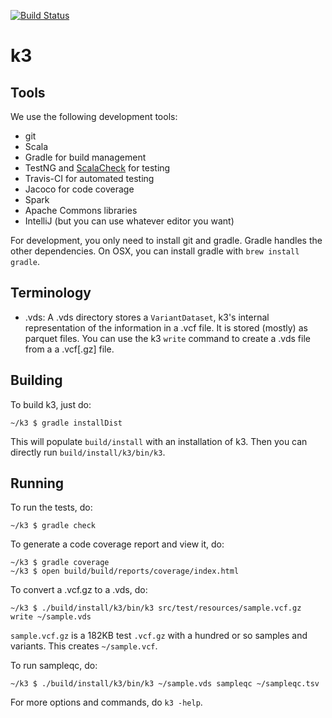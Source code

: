 [![Build Status](https://magnum.travis-ci.com/cseed/k3.svg?token=BppUSW8Cb2YatFa34Fpx&branch=master)](https://magnum.travis-ci.com/cseed/k3)

# k3

## Tools

We use the following development tools:
 - git
 - Scala
 - Gradle for build management
 - TestNG and [ScalaCheck](https://www.scalacheck.org/) for testing
 - Travis-CI for automated testing
 - Jacoco for code coverage
 - Spark
 - Apache Commons libraries
 - IntelliJ (but you can use whatever editor you want)

For development, you only need to install git and gradle.  Gradle
handles the other dependencies.  On OSX, you can install gradle with
`brew install gradle`.

## Terminology

 - .vds: A .vds directory stores a `VariantDataset`, k3's internal
representation of the information in a .vcf file.  It is stored
(mostly) as parquet files.  You can use the k3 `write` command to
create a .vds file from a a .vcf\[.gz\] file.

## Building

To build k3, just do:

```
~/k3 $ gradle installDist
```

This will populate `build/install` with an installation of k3.  Then
you can directly run `build/install/k3/bin/k3`.

## Running

To run the tests, do:

```
~/k3 $ gradle check
```

To generate a code coverage report and view it, do:

```
~/k3 $ gradle coverage
~/k3 $ open build/build/reports/coverage/index.html
```

To convert a .vcf.gz to a .vds, do:

```
~/k3 $ ./build/install/k3/bin/k3 src/test/resources/sample.vcf.gz write ~/sample.vds
```

`sample.vcf.gz` is a 182KB test `.vcf.gz` with a hundred or so samples
and variants.  This creates `~/sample.vcf`.

To run sampleqc, do:

```
~/k3 $ ./build/install/k3/bin/k3 ~/sample.vds sampleqc ~/sampleqc.tsv
```

For more options and commands, do `k3 -help`.
